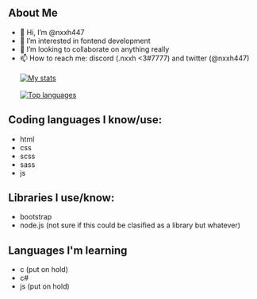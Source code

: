 ## About Me

- 👋 Hi, I’m @nxxh447
- 👀 I’m interested in fontend development
- 💞️ I’m looking to collaborate on anything really
- 📫 How to reach me: discord (.nxxh <3#7777) and twitter (@nxxh447)
<br></br>
[![My stats](https://github-readme-stats.vercel.app/api?username=nxxh447)](https://github.com/nxxh447/github-readme-stats)
<br></br>
[![Top languages](https://github-readme-stats.vercel.app/api/top-langs/?username=nxxh447&layout=compact)](https://github.com/nxxh447/github-readme-stats)

## Coding languages I know/use:

<ul>
  <li>html</li>
  <li>css</li>
  <li>scss</li>
  <li>sass</li>
  <li>js</li>
</ul>

## Libraries I use/know:

<ul>
  <li>bootstrap</li>
  <li>node.js (not sure if this could be clasified as a library but whatever)</li>
</ul>

## Languages I'm learning

<ul>
  <li>c (put on hold)</li>
  <li>c#</li>
  <li>js (put on hold)</li>
</ul>
